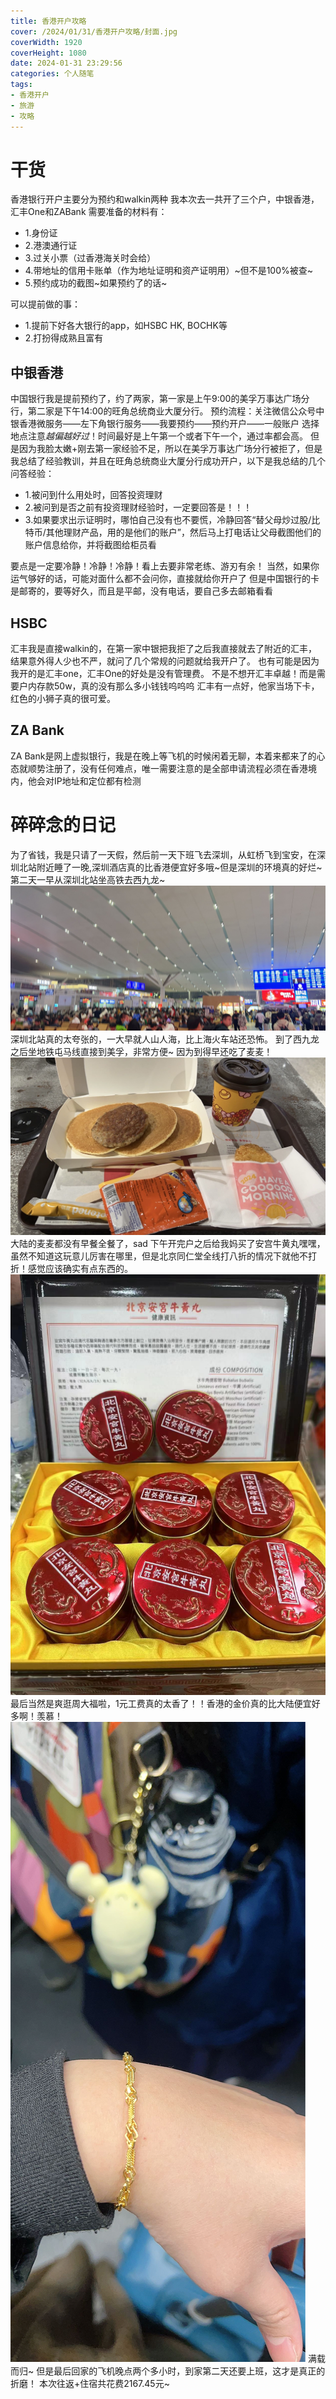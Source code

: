 ```yaml
---
title: 香港开户攻略
cover: /2024/01/31/香港开户攻略/封面.jpg
coverWidth: 1920
coverHeight: 1080
date: 2024-01-31 23:29:56
categories: 个人随笔
tags:
- 香港开户
- 旅游
- 攻略
---
```

# 干货
香港银行开户主要分为预约和walkin两种
我本次去一共开了三个户，中银香港，汇丰One和ZABank
需要准备的材料有：
- 1.身份证
- 2.港澳通行证
- 3.过关小票（过香港海关时会给）
- 4.带地址的信用卡账单（作为地址证明和资产证明用）~但不是100%被查~
- 5.预约成功的截图~如果预约了的话~

可以提前做的事：
- 1.提前下好各大银行的app，如HSBC HK, BOCHK等
- 2.打扮得成熟且富有


## 中银香港
中国银行我是提前预约了，约了两家，第一家是上午9:00的美孚万事达广场分行，第二家是下午14:00的旺角总统商业大厦分行。
预约流程：关注微信公众号中银香港微服务——左下角银行服务——我要预约——预约开户——一般账户
选择地点注意*越偏越好过*！时间最好是上午第一个或者下午一个，通过率都会高。
但是因为我脸太嫩+刚去第一家经验不足，所以在美孚万事达广场分行被拒了，但是我总结了经验教训，并且在旺角总统商业大厦分行成功开户，以下是我总结的几个问答经验：
- 1.被问到什么用处时，回答投资理财
- 2.被问到是否之前有投资理财经验时，一定要回答是！！！
- 3.如果要求出示证明时，哪怕自己没有也不要慌，冷静回答“替父母炒过股/比特币/其他理财产品，用的是他们的账户”，然后马上打电话让父母截图他们的账户信息给你，并将截图给柜员看

要点是一定要冷静！冷静！冷静！看上去要非常老练、游刃有余！
当然，如果你运气够好的话，可能对面什么都不会问你，直接就给你开户了
但是中国银行的卡是邮寄的，要等好久，而且是平邮，没有电话，要自己多去邮箱看看
## HSBC
汇丰我是直接walkin的，在第一家中银把我拒了之后我直接就去了附近的汇丰，结果意外得人少也不严，就问了几个常规的问题就给我开户了。
也有可能是因为我开的是汇丰one，汇丰One的好处是没有管理费。
不是不想开汇丰卓越！而是需要户内存款50w，真的没有那么多小钱钱呜呜呜
汇丰有一点好，他家当场下卡，红色的小狮子真的很可爱。
## ZA Bank
ZA Bank是网上虚拟银行，我是在晚上等飞机的时候闲着无聊，本着来都来了的心态就顺势注册了，没有任何难点，唯一需要注意的是全部申请流程必须在香港境内，他会对IP地址和定位都有检测

# 碎碎念的日记
为了省钱，我是只请了一天假，然后前一天下班飞去深圳，从虹桥飞到宝安，在深圳北站附近睡了一晚,深圳酒店真的比香港便宜好多哦~但是深圳的环境真的好烂~
第二天一早从深圳北站坐高铁去西九龙~
![](./香港开户攻略/深圳北.jpg)
深圳北站真的太夸张的，一大早就人山人海，比上海火车站还恐怖。
到了西九龙之后坐地铁屯马线直接到美孚，非常方便~
因为到得早还吃了麦麦！
![](./香港开户攻略/麦麦.jpg)
大陆的麦麦都没有早餐全餐了，sad
下午开完户之后给我妈买了安宫牛黄丸嘿嘿，虽然不知道这玩意儿厉害在哪里，但是北京同仁堂全线打八折的情况下就他不打折！感觉应该确实有点东西的。
![](./香港开户攻略/安宫.jpg)
最后当然是爽逛周大福啦，1元工费真的太香了！！香港的金价真的比大陆便宜好多啊！羡慕！
![](./香港开户攻略/gold.jpg)
满载而归~
但是最后回家的飞机晚点两个多小时，到家第二天还要上班，这才是真正的折磨！
本次往返+住宿共花费2167.45元~
